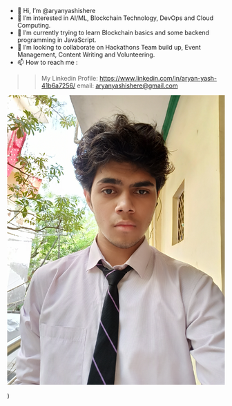 - 👋 Hi, I’m @aryanyashishere
- 👀 I’m interested in AI/ML, Blockchain Technology, DevOps and Cloud Computing.
- 🌱 I’m currently trying to learn Blockchain basics and some backend programming in JavaScript.
- 💞️ I’m looking to collaborate on Hackathons Team build up, Event Management, Content Writing and Volunteering.  
- 📫 How to reach me : 
>> My Linkedin Profile: https://www.linkedin.com/in/aryan-yash-41b6a7256/
>> email: aryanyashishere@gmail.com

<img src="temp3.jpg" style = "height: 50%;">

)

<!---
aryanyashishere/aryanyashishere is a ✨ special ✨ repository because its `README.md` (this file) appears on your GitHub profile.
You can click the Preview link to take a look at your changes.
--->
